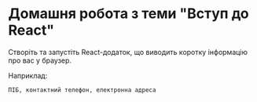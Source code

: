 # Домашня робота з теми "Вступ до React"

Створіть та запустіть React-додаток, що виводить коротку інформацію про вас у браузер.

Наприклад:

```
ПІБ, контактний телефон, електронна адреса
